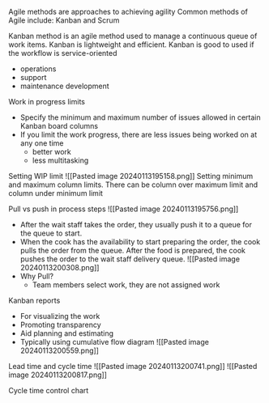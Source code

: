 Agile methods are approaches to achieving agility
Common methods of Agile include: Kanban and Scrum

Kanban method is an agile method used to manage a continuous queue of work items.
Kanban is lightweight and efficient. Kanban is good to used if the workflow is service-oriented
- operations
- support
- maintenance development

Work in progress limits
- Specify the minimum and maximum number of issues allowed in certain Kanban board columns
- If you limit the work progress, there are less issues being worked on at any one time
	- better work
	- less multitasking

Setting WIP limit
![[Pasted image 20240113195158.png]]
Setting minimum and maximum column limits. There can be column over maximum limit and column under minimum limit

Pull vs push in process steps
![[Pasted image 20240113195756.png]]
- After the wait staff takes the order, they usually push it to a queue for the queue to start.
- When the cook has the availability to start preparing the order, the cook pulls the order from the queue. After the food is prepared, the cook pushes the order to the wait staff delivery queue.
![[Pasted image 20240113200308.png]]
- Why Pull?
	- Team members select work, they are not assigned work

Kanban reports
- For visualizing the work
- Promoting transparency
- Aid planning and estimating
- Typically using cumulative flow diagram
![[Pasted image 20240113200559.png]]

Lead time and cycle time
![[Pasted image 20240113200741.png]]
![[Pasted image 20240113200817.png]]

Cycle time control chart
